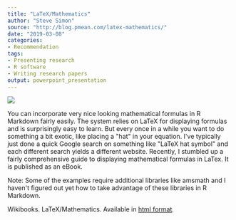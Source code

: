 ```yaml
---
title: "LaTeX/Mathematics"
author: "Steve Simon"
source: "http://blog.pmean.com/latex-mathematics/"
date: "2019-03-08"
categories:
- Recommendation
tags:
- Presenting research
- R software
- Writing research papers
output: powerpoint_presentation
---
```


![](http://www.pmean.com/new-images/19/latex-mathematics01.png)

<div class="notes">

You can incorporate very nice looking mathematical formulas in R Markdown fairly easily. The system relies on LaTeX for displaying formulas and is surprisingly easy to learn. But every once in a while you want to do something a bit exotic, like placing a "hat" in your equation. I've typically just done a quick Google search on something like "LaTeX hat symbol" and each different search yields a different website. Recently, I stumbled up a fairly comprehensive guide to displaying mathematical formulas in LaTex. It is published as an eBook.

Note: Some of the examples require additional libraries like amsmath and I haven't figured out yet how to take advantage of these libraries in R Markdown.

Wikibooks. LaTeX/Mathematics. Available in [html format][wik1].

[wik1]: https://en.wikibooks.org/wiki/LaTeX/Mathematics

</div>






